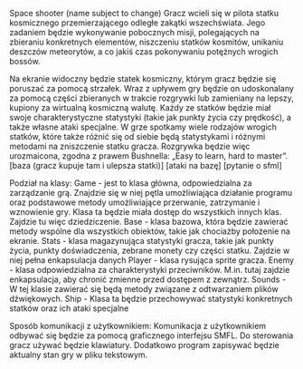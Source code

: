Space shooter (name subject to change)
Gracz wcieli się w pilota statku kosmicznego przemierzającego odległe zakątki wszechświata. Jego zadaniem będzie wykonywanie pobocznych misji, polegających na zbieraniu konkretnych elementów, niszczeniu statków kosmitów, unikaniu deszczów meteorytów, a co jakiś czas pokonywaniu potężnych wrogich bossów.

Na ekranie widoczny będzie statek kosmiczny, którym gracz będzie się poruszać za pomocą strzałek. Wraz z upływem gry będzie on udoskonalany za pomocą części zbieranych w trakcie rozgrywki lub zamieniany na lepszy, kupiony za wirtualną kosmiczną walutę. Każdy ze statków będzie miał swoje charakterystyczne statystyki (takie jak punkty życia czy prędkość), a także własne ataki specjalne. W grze spotkamy wiele rodzajów wrogich statków, które także różnić się od siebie będą statystykami i różnymi metodami na zniszczenie statku gracza. Rozgrywka będzie więc urozmaicona, zgodna z prawem Bushnella: „Easy to learn, hard to master”.
[baza (gracz kupuje tam i ulepsza statki)]
[ataki na bazę]
[pytanie o sfml]



Podział na klasy:
Game - jest to klasa główna, odpowiedzialna za zarządzanie grą. Znajdzie się w niej pętla umożliwiająca działanie programu oraz podstawowe metody umożliwiające przerwanie, zatrzymanie i wznowienie gry. Klasa ta będzie miała dostęp do wszystkich innych klas. Zajdzie tu więc dziedziczenie.
Base - klasa bazowa, która będzie zawierać metody wspólne dla wszystkich obiektów, takie jak chociażby położenie na ekranie.
Stats - klasa magazynująca statystyki gracza, takie jak punkty życia, punkty doświadczenia, zebrane monety czy części statku. Zajdzie w niej pełna enkapsulacja danych
Player - klasa rysująca sprite gracza.
Enemy - klasa odpowiedzialna za charakterystyki przeciwników. M.in. tutaj zajdzie enkapsulacja, aby chronić zmienne przed dostępem z zewnątrz.
Sounds - W tej klasie zawierać się będą metody związane z odtwarzaniem plików dźwiękowych.
Ship - Klasa ta będzie przechowywać statystyki konkretnych statków oraz ich ataki specjalne


Sposób komunikacji z użytkownikiem:
Komunikacja z użytkownikiem odbywać się będzie za pomocą graficznego interfejsu SMFL.
Do sterowania gracz używać będzie klawiatury.
Dodatkowo program zapisywać będzie aktualny stan gry w pliku tekstowym.
